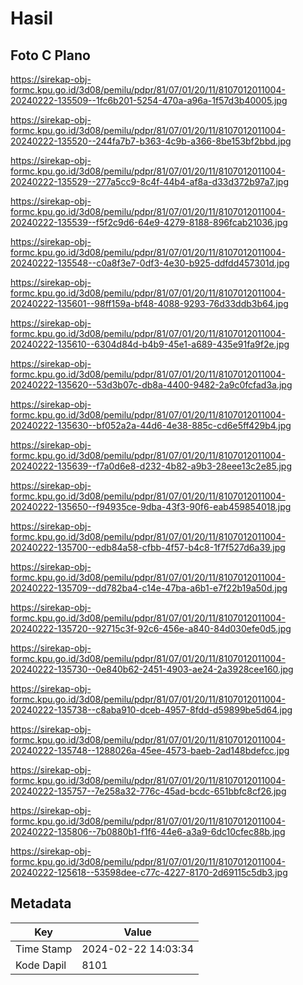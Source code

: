 # Hasil

## Foto C Plano

https://sirekap-obj-formc.kpu.go.id/3d08/pemilu/pdpr/81/07/01/20/11/8107012011004-20240222-135509--1fc6b201-5254-470a-a96a-1f57d3b40005.jpg

https://sirekap-obj-formc.kpu.go.id/3d08/pemilu/pdpr/81/07/01/20/11/8107012011004-20240222-135520--244fa7b7-b363-4c9b-a366-8be153bf2bbd.jpg

https://sirekap-obj-formc.kpu.go.id/3d08/pemilu/pdpr/81/07/01/20/11/8107012011004-20240222-135529--277a5cc9-8c4f-44b4-af8a-d33d372b97a7.jpg

https://sirekap-obj-formc.kpu.go.id/3d08/pemilu/pdpr/81/07/01/20/11/8107012011004-20240222-135539--f5f2c9d6-64e9-4279-8188-896fcab21036.jpg

https://sirekap-obj-formc.kpu.go.id/3d08/pemilu/pdpr/81/07/01/20/11/8107012011004-20240222-135548--c0a8f3e7-0df3-4e30-b925-ddfdd457301d.jpg

https://sirekap-obj-formc.kpu.go.id/3d08/pemilu/pdpr/81/07/01/20/11/8107012011004-20240222-135601--98ff159a-bf48-4088-9293-76d33ddb3b64.jpg

https://sirekap-obj-formc.kpu.go.id/3d08/pemilu/pdpr/81/07/01/20/11/8107012011004-20240222-135610--6304d84d-b4b9-45e1-a689-435e91fa9f2e.jpg

https://sirekap-obj-formc.kpu.go.id/3d08/pemilu/pdpr/81/07/01/20/11/8107012011004-20240222-135620--53d3b07c-db8a-4400-9482-2a9c0fcfad3a.jpg

https://sirekap-obj-formc.kpu.go.id/3d08/pemilu/pdpr/81/07/01/20/11/8107012011004-20240222-135630--bf052a2a-44d6-4e38-885c-cd6e5ff429b4.jpg

https://sirekap-obj-formc.kpu.go.id/3d08/pemilu/pdpr/81/07/01/20/11/8107012011004-20240222-135639--f7a0d6e8-d232-4b82-a9b3-28eee13c2e85.jpg

https://sirekap-obj-formc.kpu.go.id/3d08/pemilu/pdpr/81/07/01/20/11/8107012011004-20240222-135650--f94935ce-9dba-43f3-90f6-eab459854018.jpg

https://sirekap-obj-formc.kpu.go.id/3d08/pemilu/pdpr/81/07/01/20/11/8107012011004-20240222-135700--edb84a58-cfbb-4f57-b4c8-1f7f527d6a39.jpg

https://sirekap-obj-formc.kpu.go.id/3d08/pemilu/pdpr/81/07/01/20/11/8107012011004-20240222-135709--dd782ba4-c14e-47ba-a6b1-e7f22b19a50d.jpg

https://sirekap-obj-formc.kpu.go.id/3d08/pemilu/pdpr/81/07/01/20/11/8107012011004-20240222-135720--92715c3f-92c6-456e-a840-84d030efe0d5.jpg

https://sirekap-obj-formc.kpu.go.id/3d08/pemilu/pdpr/81/07/01/20/11/8107012011004-20240222-135730--0e840b62-2451-4903-ae24-2a3928cee160.jpg

https://sirekap-obj-formc.kpu.go.id/3d08/pemilu/pdpr/81/07/01/20/11/8107012011004-20240222-135738--c8aba910-dceb-4957-8fdd-d59899be5d64.jpg

https://sirekap-obj-formc.kpu.go.id/3d08/pemilu/pdpr/81/07/01/20/11/8107012011004-20240222-135748--1288026a-45ee-4573-baeb-2ad148bdefcc.jpg

https://sirekap-obj-formc.kpu.go.id/3d08/pemilu/pdpr/81/07/01/20/11/8107012011004-20240222-135757--7e258a32-776c-45ad-bcdc-651bbfc8cf26.jpg

https://sirekap-obj-formc.kpu.go.id/3d08/pemilu/pdpr/81/07/01/20/11/8107012011004-20240222-135806--7b0880b1-f1f6-44e6-a3a9-6dc10cfec88b.jpg

https://sirekap-obj-formc.kpu.go.id/3d08/pemilu/pdpr/81/07/01/20/11/8107012011004-20240222-125618--53598dee-c77c-4227-8170-2d69115c5db3.jpg


## Metadata

| Key        | Value               |
| ---------- | ------------------- |
| Time Stamp | 2024-02-22 14:03:34 |
| Kode Dapil | 8101                |



